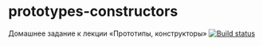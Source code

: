 # prototypes-constructors
Домашнее задание к лекции «Прототипы, конструкторы»
[![Build status](https://ci.appveyor.com/api/projects/status/ha2b7dl4hht7ikhy?svg=true)](https://ci.appveyor.com/project/VitaliiBo/ajs6-6-prototypes-constructors)
